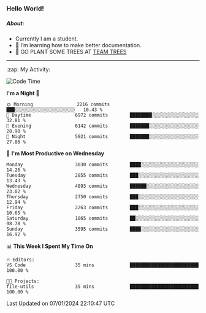 ### Hello World!

##### About:
- Currently I am a student.
- 🌱 I’m learning how to make better documentation.
- 🌱 GO PLANT SOME TREES AT [TEAM TREES](https://teamtrees.org/)

---
  <summary>:zap: My Activity:</summary>
  
<!--START_SECTION:waka-->
![Code Time](http://img.shields.io/badge/Code%20Time-1%2C268%20hrs%2025%20mins-blue)

**I'm a Night 🦉** 

```text
🌞 Morning                2216 commits        ███░░░░░░░░░░░░░░░░░░░░░░   10.43 % 
🌆 Daytime                6972 commits        ████████░░░░░░░░░░░░░░░░░   32.81 % 
🌃 Evening                6142 commits        ███████░░░░░░░░░░░░░░░░░░   28.90 % 
🌙 Night                  5921 commits        ███████░░░░░░░░░░░░░░░░░░   27.86 % 
```
📅 **I'm Most Productive on Wednesday** 

```text
Monday                   3030 commits        ████░░░░░░░░░░░░░░░░░░░░░   14.26 % 
Tuesday                  2855 commits        ███░░░░░░░░░░░░░░░░░░░░░░   13.43 % 
Wednesday                4893 commits        ██████░░░░░░░░░░░░░░░░░░░   23.02 % 
Thursday                 2750 commits        ███░░░░░░░░░░░░░░░░░░░░░░   12.94 % 
Friday                   2263 commits        ███░░░░░░░░░░░░░░░░░░░░░░   10.65 % 
Saturday                 1865 commits        ██░░░░░░░░░░░░░░░░░░░░░░░   08.78 % 
Sunday                   3595 commits        ████░░░░░░░░░░░░░░░░░░░░░   16.92 % 
```


📊 **This Week I Spent My Time On** 

```text
🔥 Editors: 
VS Code                  35 mins             █████████████████████████   100.00 % 

🐱‍💻 Projects: 
file-utils               35 mins             █████████████████████████   100.00 % 
```


 Last Updated on 07/01/2024 22:10:47 UTC
<!--END_SECTION:waka-->
